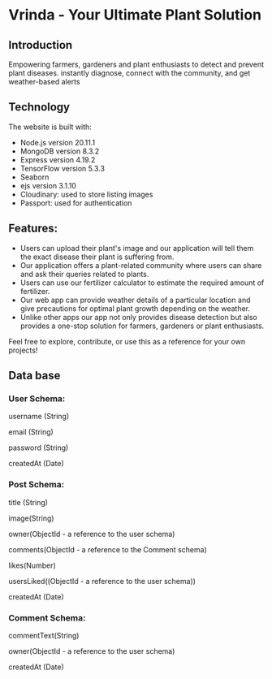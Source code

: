 # Vrinda - Your Ultimate Plant Solution

## Introduction
<div>
<p>Empowering farmers, gardeners and plant enthusiasts to detect and prevent plant diseases.
instantly diagnose, connect with the community, and get weather-based alerts</p></div>


## Technology
<div>
<p>The website is built with:</p>
  
<ul>
<li>Node.js version 20.11.1</li>
<li>MongoDB version 8.3.2</li>
<li>Express version 4.19.2</li>
<li>TensorFlow version 5.3.3</li>
<li>Seaborn</li>
<li>ejs version 3.1.10</li>
<li>Cloudinary: used to store listing images</li>
<li>Passport: used for authentication</li>
</ul>
</div>

## Features:
<div>
 <ul>
<li> Users can upload their plant's image and our application will tell them the exact disease their plant is suffering from.</li>
<li> Our application offers a plant-related community where users can share and ask their queries related to plants.</li>
<li> Users can use our fertilizer calculator to estimate the required amount of fertilizer.</li>
<li> Our web app can provide weather details of a particular location and give precautions for optimal plant growth depending on the weather.</li>
<li> Unlike other apps our app not only provides disease detection but also provides a one-stop solution for farmers, gardeners or plant enthusiasts. </li>
</ul>

    
Feel free to explore, contribute, or use this as a reference for your own projects!
</div>

## Data base 
### User Schema:
<p>username (String)</p>
<p>email (String)</p>
<p>password (String)</p>
<p>createdAt (Date)</p>

### Post Schema:
<p>title (String)</p>
<p>image(String)</p>
<p>owner(ObjectId - a reference to the user schema)</p>
<p>comments(ObjectId - a reference to the Comment schema)</p>
<p>likes(Number)</p>
<p>usersLiked((ObjectId - a reference to the user schema))</p>
<p>createdAt (Date)</p>

### Comment Schema: 
<p>commentText(String)</p> 
<p>owner(ObjectId - a reference to the user schema) </p>
<p>createdAt (Date)</p>

